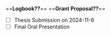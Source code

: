 
==**Logbook??**==
==**Grant Proposal??**==


- [ ] Thesis Submission on 2024-11-6
- [ ] Final Oral Presentation